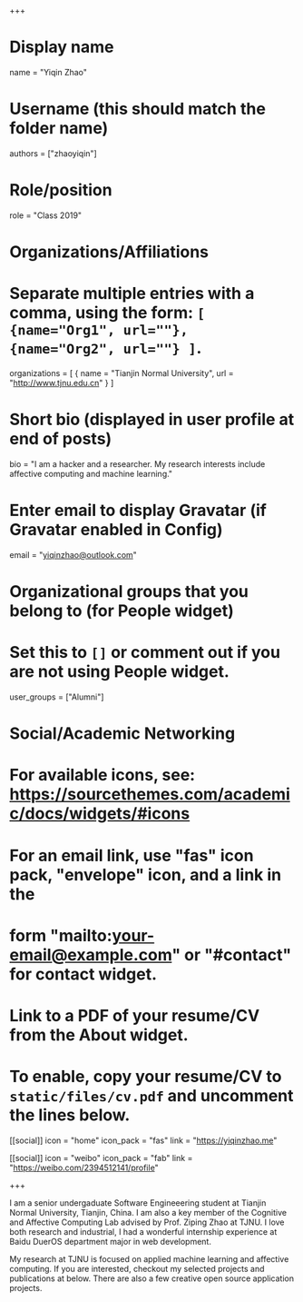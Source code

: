 +++
# Display name
name = "Yiqin Zhao"

# Username (this should match the folder name)
authors = ["zhaoyiqin"]

# Role/position
role = "Class 2019"

# Organizations/Affiliations
#   Separate multiple entries with a comma, using the form: `[ {name="Org1", url=""}, {name="Org2", url=""} ]`.
organizations = [ { name = "Tianjin Normal University", url = "http://www.tjnu.edu.cn" } ]

# Short bio (displayed in user profile at end of posts)
bio = "I am a hacker and a researcher. My research interests include affective computing and machine learning."

# Enter email to display Gravatar (if Gravatar enabled in Config)
email = "yiqinzhao@outlook.com"

# Organizational groups that you belong to (for People widget)
#   Set this to `[]` or comment out if you are not using People widget.
user_groups = ["Alumni"]


# Social/Academic Networking
# For available icons, see: https://sourcethemes.com/academic/docs/widgets/#icons
#   For an email link, use "fas" icon pack, "envelope" icon, and a link in the
#   form "mailto:your-email@example.com" or "#contact" for contact widget.


# Link to a PDF of your resume/CV from the About widget.
# To enable, copy your resume/CV to `static/files/cv.pdf` and uncomment the lines below.
[[social]]
  icon = "home"
  icon_pack = "fas"
  link = "https://yiqinzhao.me"

[[social]]
  icon = "weibo"
  icon_pack = "fab"
  link = "https://weibo.com/2394512141/profile"

+++

I am a senior undergaduate Software Engineeering student at Tianjin Normal University, Tianjin, China. I am also a key member of the Cognitive and Affective Computing Lab advised by Prof. Ziping Zhao at TJNU. I love both research and industrial, I had a wonderful internship experience at Baidu DuerOS department major in web development.

My research at TJNU is focused on applied machine learning and affective computing. If you are interested, checkout my selected projects and publications at below. There are also a few creative open source application projects.
